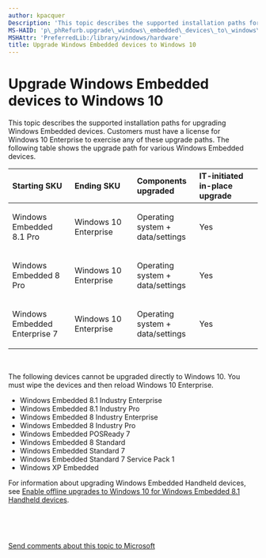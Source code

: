```yaml
---
author: kpacquer
Description: 'This topic describes the supported installation paths for upgrading Windows Embedded devices. Customers must have a license for Windows 10 Enterprise.'
MS-HAID: 'p\_phRefurb.upgrade\_windows\_embedded\_devices\_to\_windows\_10'
MSHAttr: 'PreferredLib:/library/windows/hardware'
title: Upgrade Windows Embedded devices to Windows 10
---
```


# Upgrade Windows Embedded devices to Windows 10


This topic describes the supported installation paths for upgrading Windows Embedded devices. Customers must have a license for Windows 10 Enterprise to exercise any of these upgrade paths. The following table shows the upgrade path for various Windows Embedded devices.

<table>
<colgroup>
<col width="25%" />
<col width="25%" />
<col width="25%" />
<col width="25%" />
</colgroup>
<thead>
<tr class="header">
<th align="left">Starting SKU</th>
<th align="left">Ending SKU</th>
<th align="left">Components upgraded</th>
<th align="left">IT-initiated in-place upgrade</th>
</tr>
</thead>
<tbody>
<tr class="odd">
<td align="left"><p>Windows Embedded 8.1 Pro</p></td>
<td align="left"><p>Windows 10 Enterprise</p></td>
<td align="left"><p>Operating system + data/settings</p></td>
<td align="left"><p>Yes</p></td>
</tr>
<tr class="even">
<td align="left"><p>Windows Embedded 8 Pro</p></td>
<td align="left"><p>Windows 10 Enterprise</p></td>
<td align="left"><p>Operating system + data/settings</p></td>
<td align="left"><p>Yes</p></td>
</tr>
<tr class="odd">
<td align="left"><p>Windows Embedded Enterprise 7</p></td>
<td align="left"><p>Windows 10 Enterprise</p></td>
<td align="left"><p>Operating system + data/settings</p></td>
<td align="left"><p>Yes</p></td>
</tr>
</tbody>
</table>

 

The following devices cannot be upgraded directly to Windows 10. You must wipe the devices and then reload Windows 10 Enterprise.

-   Windows Embedded 8.1 Industry Enterprise
-   Windows Embedded 8.1 Industry Pro
-   Windows Embedded 8 Industry Enterprise
-   Windows Embedded 8 Industry Pro
-   Windows Embedded POSReady 7
-   Windows Embedded 8 Standard
-   Windows Embedded Standard 7
-   Windows Embedded Standard 7 Service Pack 1
-   Windows XP Embedded

For information about upgrading Windows Embedded Handheld devices, see [Enable offline upgrades to Windows 10 for Windows Embedded 8.1 Handheld devices](https://msdn.microsoft.com/library/windows/hardware/mt412023).

 

 

[Send comments about this topic to Microsoft](mailto:wsddocfb@microsoft.com?subject=Documentation%20feedback%20%5Bp_phRefurb\p_phRefurb%5D:%20Upgrade%20Windows%20Embedded%20devices%20to%20Windows%2010%20%20RELEASE:%20%284/11/2016%29&body=%0A%0APRIVACY%20STATEMENT%0A%0AWe%20use%20your%20feedback%20to%20improve%20the%20documentation.%20We%20don't%20use%20your%20email%20address%20for%20any%20other%20purpose,%20and%20we'll%20remove%20your%20email%20address%20from%20our%20system%20after%20the%20issue%20that%20you're%20reporting%20is%20fixed.%20While%20we're%20working%20to%20fix%20this%20issue,%20we%20might%20send%20you%20an%20email%20message%20to%20ask%20for%20more%20info.%20Later,%20we%20might%20also%20send%20you%20an%20email%20message%20to%20let%20you%20know%20that%20we've%20addressed%20your%20feedback.%0A%0AFor%20more%20info%20about%20Microsoft's%20privacy%20policy,%20see%20http://privacy.microsoft.com/default.aspx. "Send comments about this topic to Microsoft")




